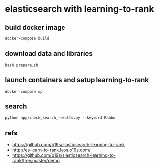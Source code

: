 # elasticsearch with learning-to-rank

## build docker image

```shell
docker-compose build
```

## download data and libraries

```shell
bash prepare.sh
```

## launch containers and setup learning-to-rank

```shell
docker-compose up
```

## search

```shell
python app/check_search_results.py --keyword Rambo
```

## refs

- https://github.com/o19s/elasticsearch-learning-to-rank
- http://es-learn-to-rank.labs.o19s.com/
- https://github.com/o19s/elasticsearch-learning-to-rank/tree/master/demo
